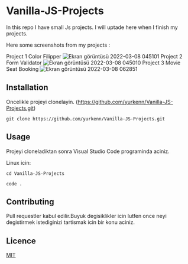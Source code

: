 # Vanilla-JS-Projects

In this repo I have small Js projects. I will uptade here when I finish my projects. 

Here some screenshots from my projects :

Project 1 Color Filipper
![Ekran görüntüsü 2022-03-08 045101](https://user-images.githubusercontent.com/69719126/157150260-236358b5-ae5a-4a16-8720-f15f24b245ca.png)
Project 2 Form Validator
![Ekran görüntüsü 2022-03-08 045010](https://user-images.githubusercontent.com/69719126/157150325-dbc61ee6-926c-4036-8439-3cec0de318e0.png)
Project 3 Movie Seat Booking
![Ekran görüntüsü 2022-03-08 062851](https://user-images.githubusercontent.com/69719126/157160733-6b922e89-12d4-4746-b8a8-569346408dc3.png)

## Installation
 Oncelikle projeyi clonelayin. (https://github.com/yurkenn/Vanilla-JS-Projects.git)

 ```
git clone https://github.com/yurkenn/Vanilla-JS-Projects.git
 ```
## Usage
Projeyi cloneladiktan sonra Visual Studio Code programinda aciniz.

Linux icin:
```
cd Vanilla-JS-Projects

code .
```
## Contributing
Pull requestler kabul edilir.Buyuk degisiklikler icin lutfen once neyi degistirmek istediginizi tartismak icin bir konu aciniz.
## Licence 
[MIT](https://choosealicense.com/)
